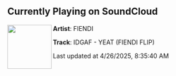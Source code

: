 ## Currently Playing on SoundCloud

[<img align="left" width="100" src="https://i1.sndcdn.com/artworks-idaUYNINAXlbJwf4-I2TR8Q-t500x500.jpg">](https://soundcloud.com/fiendi/idgaf-flip)

**Artist**: FIENDI 

**Track**: IDGAF - YEAT (FIENDI FLIP)

Last updated at 4/26/2025, 8:35:40 AM
